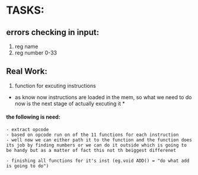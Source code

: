 # TASKS:
## errors checking in input:
  1. reg name
  2. reg number 0-33


## Real Work:
  1. function for excuting instructions
  * as know now instructions are loaded in the mem, so what we need to do now is the next stage of actually excuting it *
  #### the following is need:
    - extract opcode 
    - based on opcode run on of the 11 functions for each instruction
    - well now we can either path it to the function and the function does its job by finding numbers or we can do it outside which is going to be handy but as a matter of fact this not th beiggest differenet 
    
    - finishing all functions for it's inst (eg.void ADD() = "do what add is going to do")


